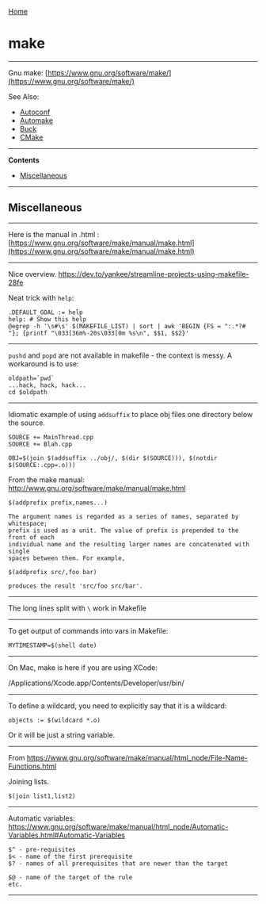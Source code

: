 [Home](Readme.md)
# make

---

Gnu make: [https://www.gnu.org/software/make/](https://www.gnu.org/software/make/)

See Also:

 - [Autoconf](Autoconf.md)
 - [Automake](Automake.md)
 - [Buck](Buck.md)
 - [CMake](CMake.md)

---

**Contents**

- [Miscellaneous](Make.md#miscellaneous)

---

## Miscellaneous

---

Here is the manual in .html : [https://www.gnu.org/software/make/manual/make.html](https://www.gnu.org/software/make/manual/make.html)

---

Nice overview.
https://dev.to/yankee/streamline-projects-using-makefile-28fe

Neat trick with `help`:

    .DEFAULT_GOAL := help 
    help: # Show this help
    @egrep -h '\s#\s' $(MAKEFILE_LIST) | sort | awk 'BEGIN {FS = ":.*?# "}; {printf "\033[36m%-20s\033[0m %s\n", $$1, $$2}'

---

`pushd` and `popd` are not available in makefile - the context is messy. A workaround is to use:

    oldpath=`pwd`
    ...hack, hack, hack...
    cd $oldpath

---

Idiomatic example of using `addsuffix` to place obj files one directory below the source.

    SOURCE += MainThread.cpp
    SOURCE += Blah.cpp

    OBJ=$(join $(addsuffix ../obj/, $(dir $(SOURCE))), $(notdir $(SOURCE:.cpp=.o)))

From the make manual: http://www.gnu.org/software/make/manual/make.html

    $(addprefix prefix,names...)

    The argument names is regarded as a series of names, separated by whitespace; 
    prefix is used as a unit. The value of prefix is prepended to the front of each 
    individual name and the resulting larger names are concatenated with single 
    spaces between them. For example,

    $(addprefix src/,foo bar)

    produces the result 'src/foo src/bar'. 

---

The long lines split with ```\``` work in Makefile

---

To get output of commands into vars in Makefile:

    MYTIMESTAMP=$(shell date)
    
---

On Mac, make is here if you are using XCode:

/Applications/Xcode.app/Contents/Developer/usr/bin/

---

To define a wildcard, you need to explicitly say that it is a wildcard:
    
    objects := $(wildcard *.o)

Or it will be just a string variable.

---

From https://www.gnu.org/software/make/manual/html_node/File-Name-Functions.html

Joining lists.

    $(join list1,list2)

---

Automatic variables:
https://www.gnu.org/software/make/manual/html_node/Automatic-Variables.html#Automatic-Variables

    $^ - pre-requisites
    $< - name of the first prerequisite
    $? - names of all prerequisites that are newer than the target
    
    $@ - name of the target of the rule
    etc.

---
